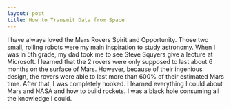 ```yaml
---
layout: post
title: How to Transmit Data from Space
---
```


I have always loved the Mars Rovers Spirit and Opportunity. Those two small, rolling robots were my main inspiration to study astronomy. When I was in 5th grade, my dad took me to see Steve Squyers give a lecture at Microsoft. I learned that the 2 rovers were only supposed to last about 6 months on the surface of Mars. However, because of their ingenious design, the rovers were able to last more than 600% of their estimated Mars time. After that, I was completely hooked. I learned everything I could about Mars and NASA and how to build rockets. I was a black hole consuming all the knowledge I could. 
